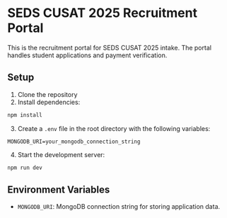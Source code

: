 # SEDS CUSAT 2025 Recruitment Portal

This is the recruitment portal for SEDS CUSAT 2025 intake. The portal handles student applications and payment verification.

## Setup

1. Clone the repository
2. Install dependencies:
```bash
npm install
```
3. Create a `.env` file in the root directory with the following variables:
```env
MONGODB_URI=your_mongodb_connection_string
```
4. Start the development server:
```bash
npm run dev
```

## Environment Variables

- `MONGODB_URI`: MongoDB connection string for storing application data.
